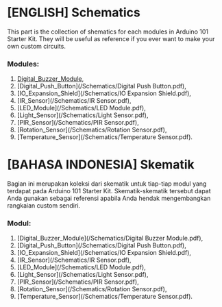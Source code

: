 # [ENGLISH] Schematics
This part is the collection of shematics for each modules in Arduino 101 Starter Kit. They will be useful as reference if you ever want to make your own custom circuits.

### Modules:
1. [Digital_Buzzer_Module](/Schematics/Digital%20Buzzer%20Module.pdf),
2. [Digital_Push_Button](/Schematics/Digital Push Button.pdf),
3. [IO_Expansion_Shield](/Schematics/IO Expansion Shield.pdf),
4. [IR_Sensor](/Schematics/IR Sensor.pdf),
5. [LED_Module](/Schematics/LED Module.pdf),
6. [Light_Sensor](/Schematics/Light Sensor.pdf),
7. [PIR_Sensor](/Schematics/PIR Sensor.pdf),
8. [Rotation_Sensor](/Schematics/Rotation Sensor.pdf),
9. [Temperature_Sensor](/Schematics/Temperature Sensor.pdf).

# [BAHASA INDONESIA] Skematik
Bagian ini merupakan koleksi dari skematik untuk tiap-tiap modul yang terdapat pada Arduino 101 Starter Kit. Skematik-skematik tersebut dapat Anda gunakan sebagai referensi apabila Anda hendak mengembangkan rangkaian custom sendiri.

### Modul:
1. [Digital_Buzzer_Module](/Schematics/Digital Buzzer Module.pdf),
2. [Digital_Push_Button](/Schematics/Digital Push Button.pdf),
3. [IO_Expansion_Shield](/Schematics/IO Expansion Shield.pdf),
4. [IR_Sensor](/Schematics/IR Sensor.pdf),
5. [LED_Module](/Schematics/LED Module.pdf),
6. [Light_Sensor](/Schematics/Light Sensor.pdf),
7. [PIR_Sensor](/Schematics/PIR Sensor.pdf),
8. [Rotation_Sensor](/Schematics/Rotation Sensor.pdf),
9. [Temperature_Sensor](/Schematics/Temperature Sensor.pdf).
